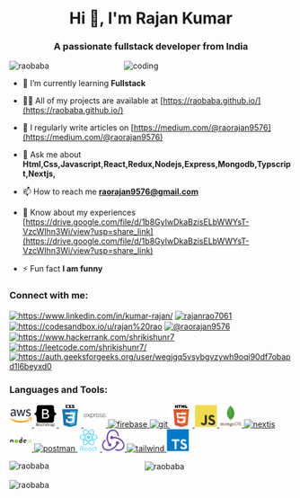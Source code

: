 <h1 align="center">Hi 👋, I'm Rajan Kumar</h1>
<h3 align="center">A passionate fullstack developer from India</h3>
<img align="right" alt="coding" width="300" borderRadius="10px" src="https://user-images.githubusercontent.com/55389276/140866485-8fb1c876-9a8f-4d6a-98dc-08c4981eaf70.gif">
<p align="left"> <img src="https://komarev.com/ghpvc/?username=raobaba&label=Profile%20views&color=0e75b6&style=flat" alt="raobaba" /> </p>

- 🌱 I’m currently learning **Fullstack**

- 👨‍💻 All of my projects are available at [https://raobaba.github.io/](https://raobaba.github.io/)

- 📝 I regularly write articles on [https://medium.com/@raorajan9576](https://medium.com/@raorajan9576)

- 💬 Ask me about **Html,Css,Javascript,React,Redux,Nodejs,Express,Mongodb,Typscript,Nextjs,**

- 📫 How to reach me **raorajan9576@gmail.com**

- 📄 Know about my experiences [https://drive.google.com/file/d/1b8GyIwDkaBzisELbWWYsT-VzcWIhn3Wi/view?usp=share_link](https://drive.google.com/file/d/1b8GyIwDkaBzisELbWWYsT-VzcWIhn3Wi/view?usp=share_link)

- ⚡ Fun fact **I am funny**

<h3 align="left">Connect with me:</h3>
<p align="left">
  <a href="https://linkedin.com/in/https://www.linkedin.com/in/kumar-rajan/" target="blank"><img align="center" src="https://raw.githubusercontent.com/rahuldkjain/github-profile-readme-generator/master/src/images/icons/Social/linked-in-alt.svg" alt="https://www.linkedin.com/in/kumar-rajan/" height="30" width="40" /></a>
<a href="https://twitter.com/rajanrao7061" target="blank"><img align="center" src="https://raw.githubusercontent.com/rahuldkjain/github-profile-readme-generator/master/src/images/icons/Social/twitter.svg" alt="rajanrao7061" height="30" width="40" /></a>
<a href="https://codesandbox.com/https://codesandbox.io/u/rajan%20rao" target="blank"><img align="center" src="https://raw.githubusercontent.com/rahuldkjain/github-profile-readme-generator/master/src/images/icons/Social/codesandbox.svg" alt="https://codesandbox.io/u/rajan%20rao" height="30" width="40" /></a>
<a href="https://medium.com/@raorajan9576" target="blank"><img align="center" src="https://raw.githubusercontent.com/rahuldkjain/github-profile-readme-generator/master/src/images/icons/Social/medium.svg" alt="@raorajan9576" height="30" width="40" /></a>
<a href="https://www.hackerrank.com/https://www.hackerrank.com/shrikishunr7" target="blank"><img align="center" src="https://raw.githubusercontent.com/rahuldkjain/github-profile-readme-generator/master/src/images/icons/Social/hackerrank.svg" alt="https://www.hackerrank.com/shrikishunr7" height="30" width="40" /></a>
<a href="https://www.leetcode.com/https://leetcode.com/shrikishunr7/" target="blank"><img align="center" src="https://raw.githubusercontent.com/rahuldkjain/github-profile-readme-generator/master/src/images/icons/Social/leet-code.svg" alt="https://leetcode.com/shrikishunr7/" height="30" width="40" /></a>
<a href="https://auth.geeksforgeeks.org/user/https://auth.geeksforgeeks.org/user/wegjgq5vsybgvzywh9oqi90df7obapd1l6beyxd0" target="blank"><img align="center" src="https://raw.githubusercontent.com/rahuldkjain/github-profile-readme-generator/master/src/images/icons/Social/geeks-for-geeks.svg" alt="https://auth.geeksforgeeks.org/user/wegjgq5vsybgvzywh9oqi90df7obapd1l6beyxd0" height="30" width="40" /></a>
</p>

<h3 align="left">Languages and Tools:</h3>
<p align="left"> <a href="https://aws.amazon.com" target="_blank" rel="noreferrer"> <img src="https://raw.githubusercontent.com/devicons/devicon/master/icons/amazonwebservices/amazonwebservices-original-wordmark.svg" alt="aws" width="40" height="40"/> </a> <a href="https://getbootstrap.com" target="_blank" rel="noreferrer"> <img src="https://raw.githubusercontent.com/devicons/devicon/master/icons/bootstrap/bootstrap-plain-wordmark.svg" alt="bootstrap" width="40" height="40"/> </a> <a href="https://www.w3schools.com/css/" target="_blank" rel="noreferrer"> <img src="https://raw.githubusercontent.com/devicons/devicon/master/icons/css3/css3-original-wordmark.svg" alt="css3" width="40" height="40"/> </a> <a href="https://expressjs.com" target="_blank" rel="noreferrer"> <img src="https://raw.githubusercontent.com/devicons/devicon/master/icons/express/express-original-wordmark.svg" alt="express" width="40" height="40"/> </a> <a href="https://firebase.google.com/" target="_blank" rel="noreferrer"> <img src="https://www.vectorlogo.zone/logos/firebase/firebase-icon.svg" alt="firebase" width="40" height="40"/> </a> <a href="https://git-scm.com/" target="_blank" rel="noreferrer"> <img src="https://www.vectorlogo.zone/logos/git-scm/git-scm-icon.svg" alt="git" width="40" height="40"/> </a> <a href="https://www.w3.org/html/" target="_blank" rel="noreferrer"> <img src="https://raw.githubusercontent.com/devicons/devicon/master/icons/html5/html5-original-wordmark.svg" alt="html5" width="40" height="40"/> </a> <a href="https://developer.mozilla.org/en-US/docs/Web/JavaScript" target="_blank" rel="noreferrer"> <img src="https://raw.githubusercontent.com/devicons/devicon/master/icons/javascript/javascript-original.svg" alt="javascript" width="40" height="40"/> </a> <a href="https://www.mongodb.com/" target="_blank" rel="noreferrer"> <img src="https://raw.githubusercontent.com/devicons/devicon/master/icons/mongodb/mongodb-original-wordmark.svg" alt="mongodb" width="40" height="40"/> </a> <a href="https://nextjs.org/" target="_blank" rel="noreferrer"> <img src="https://cdn.worldvectorlogo.com/logos/nextjs-2.svg" alt="nextjs" width="40" height="40"/> </a> <a href="https://nodejs.org" target="_blank" rel="noreferrer"> <img src="https://raw.githubusercontent.com/devicons/devicon/master/icons/nodejs/nodejs-original-wordmark.svg" alt="nodejs" width="40" height="40"/> </a> <a href="https://postman.com" target="_blank" rel="noreferrer"> <img src="https://www.vectorlogo.zone/logos/getpostman/getpostman-icon.svg" alt="postman" width="40" height="40"/> </a> <a href="https://reactjs.org/" target="_blank" rel="noreferrer"> <img src="https://raw.githubusercontent.com/devicons/devicon/master/icons/react/react-original-wordmark.svg" alt="react" width="40" height="40"/> </a> <a href="https://redux.js.org" target="_blank" rel="noreferrer"> <img src="https://raw.githubusercontent.com/devicons/devicon/master/icons/redux/redux-original.svg" alt="redux" width="40" height="40"/> </a> <a href="https://tailwindcss.com/" target="_blank" rel="noreferrer"> <img src="https://www.vectorlogo.zone/logos/tailwindcss/tailwindcss-icon.svg" alt="tailwind" width="40" height="40"/> </a> <a href="https://www.typescriptlang.org/" target="_blank" rel="noreferrer"> <img src="https://raw.githubusercontent.com/devicons/devicon/master/icons/typescript/typescript-original.svg" alt="typescript" width="40" height="40"/> </a> </p>

<div style={display:"flex"}>
<p><img align="left" src="https://github-readme-stats.vercel.app/api/top-langs?username=raobaba&show_icons=true&locale=en&layout=compact" alt="raobaba" width="47%" /></p>

<p>&nbsp;<img align="center" src="https://github-readme-stats.vercel.app/api?username=raobaba&show_icons=true&locale=en" alt="raobaba" width="45%" /></p>
</div>


<p><img align="center" src="https://github-readme-streak-stats.herokuapp.com/?user=raobaba&" alt="raobaba" width="100%" height="200" /></p>
